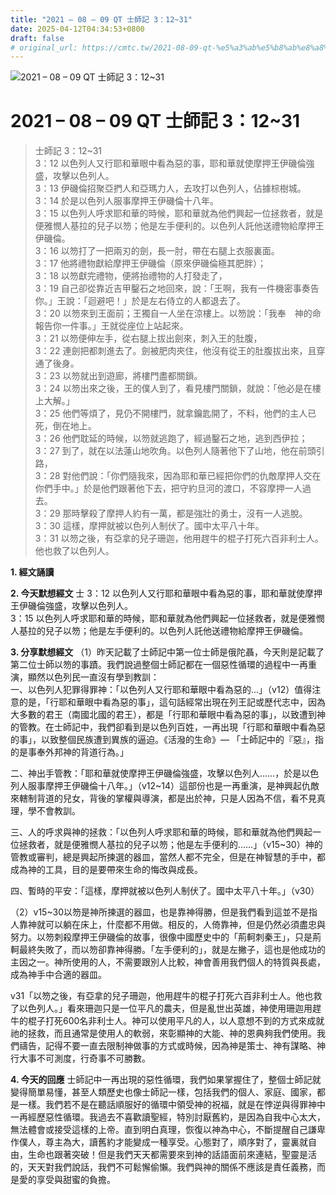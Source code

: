 ```yaml
---
title: "2021 – 08 – 09 QT 士師記 3：12~31"
date: 2025-04-12T04:34:53+0800
draft: false
# original_url: https://cmtc.tw/2021-08-09-qt-%e5%a3%ab%e5%b8%ab%e8%a8%98-3%ef%bc%9a1231
---
```


![2021 – 08 – 09 QT 士師記 3：12\~31](/images/qt.jpg   "2021 – 08 – 09 QT 士師記 3：12\~31")

# 2021 – 08 – 09 QT 士師記 3：12\~31

> 士師記 3：12\~31  
> 3：12 以色列人又行耶和華眼中看為惡的事，耶和華就使摩押王伊磯倫強盛，攻擊以色列人。  
> 3：13 伊磯倫招聚亞捫人和亞瑪力人，去攻打以色列人，佔據棕樹城。  
> 3：14 於是以色列人服事摩押王伊磯倫十八年。  
> 3：15 以色列人呼求耶和華的時候，耶和華就為他們興起一位拯救者，就是便雅憫人基拉的兒子以笏；他是左手便利的。以色列人託他送禮物給摩押王伊磯倫。  
> 3：16 以笏打了一把兩刃的劍，長一肘，帶在右腿上衣服裏面。  
> 3：17 他將禮物獻給摩押王伊磯倫（原來伊磯倫極其肥胖）；  
> 3：18 以笏獻完禮物，便將抬禮物的人打發走了，  
> 3：19 自己卻從靠近吉甲鑿石之地回來，說：「王啊，我有一件機密事奏告你。」王說：「迴避吧！」於是左右侍立的人都退去了。  
> 3：20 以笏來到王面前；王獨自一人坐在涼樓上。以笏說：「我奉　神的命報告你一件事。」王就從座位上站起來。  
> 3：21 以笏便伸左手，從右腿上拔出劍來，刺入王的肚腹，  
> 3：22 連劍把都刺進去了。劍被肥肉夾住，他沒有從王的肚腹拔出來，且穿通了後身。  
> 3：23 以笏就出到遊廊，將樓門盡都關鎖。  
> 3：24 以笏出來之後，王的僕人到了，看見樓門關鎖，就說：「他必是在樓上大解。」  
> 3：25 他們等煩了，見仍不開樓門，就拿鑰匙開了，不料，他們的主人已死，倒在地上。  
> 3：26 他們耽延的時候，以笏就逃跑了，經過鑿石之地，逃到西伊拉；  
> 3：27 到了，就在以法蓮山地吹角。以色列人隨著他下了山地，他在前頭引路，  
> 3：28 對他們說：「你們隨我來，因為耶和華已經把你們的仇敵摩押人交在你們手中。」於是他們跟著他下去，把守約旦河的渡口，不容摩押一人過去。  
> 3：29 那時擊殺了摩押人約有一萬，都是強壯的勇士，沒有一人逃脫。  
> 3：30 這樣，摩押就被以色列人制伏了。國中太平八十年。  
> 3：31 以笏之後，有亞拿的兒子珊迦，他用趕牛的棍子打死六百非利士人。他也救了以色列人。

**1. 經文誦讀**

**2.  今天默想經文**
士 3：12 以色列人又行耶和華眼中看為惡的事，耶和華就使摩押王伊磯倫強盛，攻擊以色列人。  
3：15 以色列人呼求耶和華的時候，耶和華就為他們興起一位拯救者，就是便雅憫人基拉的兒子以笏；他是左手便利的。以色列人託他送禮物給摩押王伊磯倫。

**3. 分享默想經文**
（1）昨天記載了士師記中第一位士師是俄陀聶，今天則是記載了第二位士師以笏的事蹟。我們說過整個士師記都在一個惡性循環的過程中一再重演，顯然以色列民一直沒有學到教訓：  
一、以色列人犯罪得罪神：「以色列人又行耶和華眼中看為惡的…」（v12）值得注意的是，「行耶和華眼中看為惡的事」，這句話經常出現在列王記或歷代志中，因為大多數的君王（南國北國的君王），都是「行耶和華眼中看為惡的事」，以致遭到神的管教。在士師記中，我們卻看到是以色列百姓，一再出現「行耶和華眼中看為惡的事」，以致整個民族遭到異族的逼迫。《活潑的生命》— 「士師記中的『惡』，指的是事奉外邦神的背道行為。」

二、神出手管教：「耶和華就使摩押王伊磯倫強盛，攻擊以色列人……，於是以色列人服事摩押王伊磯倫十八年。」（v12\~14）這部份也是一再重演，是神興起仇敵來轄制背道的兒女，背後的掌權與導演，都是出於神，只是人因為不信，看不見真理，學不會教訓。

三、人的呼求與神的拯救：「以色列人呼求耶和華的時候，耶和華就為他們興起一位拯救者，就是便雅憫人基拉的兒子以笏；他是左手便利的……」（v15\~30）神的管教或審判，總是興起所揀選的器皿，當然人都不完全，但是在神智慧的手中，都成為神的工具，目的是要帶來生命的悔改與成長。

四、暫時的平安：「這樣，摩押就被以色列人制伏了。國中太平八十年。」（v30）

（2）v15\~30以笏是神所揀選的器皿，也是靠神得勝，但是我們看到這並不是指人靠神就可以躺在床上，什麼都不用做。相反的，人倚靠神，但是仍然必須盡忠與努力。以笏刺殺摩押王伊磯倫的故事，很像中國歷史中的「荊軻刺秦王」，只是荊軻最終失敗了，而以笏卻靠神得勝。「左手便利的」，就是左撇子，這也是他成功的主因之一。神所使用的人，不需要跟別人比較，神會善用我們個人的特質與長處，成為神手中合適的器皿。

v31「以笏之後，有亞拿的兒子珊迦，他用趕牛的棍子打死六百非利士人。他也救了以色列人。」看來珊迦只是一位平凡的農夫，但是亂世出英雄，神使用珊迦用趕牛的棍子打死600名非利士人。神可以使用平凡的人，以人意想不到的方式來成就祂的拯救，而且通常是使用人的軟弱，來彰顯神的大能、神的恩典夠我們使用。我們禱告，記得不要一直去限制神做事的方式或時候，因為神是策士、神有謀略、神行大事不可測度，行奇事不可勝數。

**4. 今天的回應**
士師記中一再出現的惡性循環，我們如果掌握住了，整個士師記就變得簡單易懂，甚至人類歷史也像士師記一樣，包括我們的個人、家庭、國家，都是一樣。我們若不是在聽話順服好的循環中領受神的祝福，就是在悖逆與得罪神中一再經歷惡性循環。我過去不喜歡讀聖經，特別討厭舊約，是因為自我中心太大，無法體會或接受這樣的上帝。直到明白真理，恢復以神為中心，不斷提醒自己謙卑作僕人，尊主為大，讀舊約才能變成一種享受。心態對了，順序對了，靈裏就自由，生命也跟著突破！但是我們天天都需要來到神的話語面前來連結，聖靈是活的，天天對我們說話，我們不可鬆懈偷懶。我們與神的關係不應該是責任義務，而是愛的享受與甜蜜的負擔。
